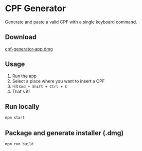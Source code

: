 # CPF Generator

Generate and paste a valid CPF with a single keyboard command.

## Download
[cpf-generator-app.dmg](https://github.com/joilson-cisne/cpf-generator/releases/download/v0.0.1/cpf-generator-app.dmg)

## Usage

1. Run the app
2. Select a place where you want to insert a CPF
3. Hit `Cmd + Shift + Ctrl + C`
4. That's it!

## Run locally

```sh
npm start
```

## Package and generate installer (.dmg)

```sh
npm run build
```
